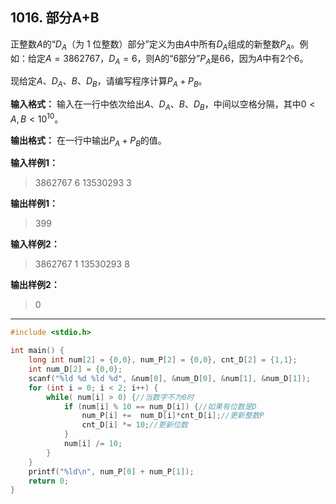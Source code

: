 ﻿## 1016. 部分A+B
正整数$A$的“$D_A$（为 1 位整数）部分”定义为由$A$中所有$D_A$组成的新整数$P_A$。
​例如：给定$A = 3862767$，$D_A = 6$，则A的“6部分”$P_A$是66，因为$A$中有2个6。

现给定$A$、$D_A$、$B$、$D_B$，请编写程序计算$P_A + P_B$。

**输入格式：**
输入在一行中依次给出$A$、$D_A$、$B$、$D_B$，中间以空格分隔，其中$0 < A,B < 10^{10}$。

**输出格式：**
在一行中输出$P_A + P_B$的值。

**输入样例1：**
>3862767 6 13530293 3

**输出样例1：**
>399

**输入样例2：**
>3862767 1 13530293 8

**输出样例2：**
>0

---
```c
#include <stdio.h>

int main() {
	long int num[2] = {0,0}, num_P[2] = {0,0}, cnt_D[2] = {1,1};
	int num_D[2] = {0,0};
	scanf("%ld %d %ld %d", &num[0], &num_D[0], &num[1], &num_D[1]);
	for (int i = 0; i < 2; i++) {
		while( num[i] > 0) {//当数字不为0时 
			if (num[i] % 10 == num_D[i]) {//如果有位数是D 
				num_P[i] +=  num_D[i]*cnt_D[i];//更新整数P
				cnt_D[i] *= 10;//更新位数 
			}
			num[i] /= 10;
		}
	}
	printf("%ld\n", num_P[0] + num_P[1]); 
	return 0; 
}
```